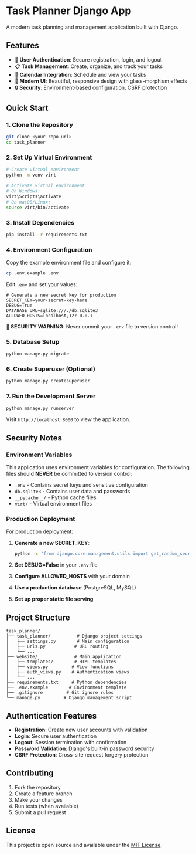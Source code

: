 # Task Planner Django App

A modern task planning and management application built with Django.

## Features

- 🔐 **User Authentication**: Secure registration, login, and logout
- 📋 **Task Management**: Create, organize, and track your tasks
- 📅 **Calendar Integration**: Schedule and view your tasks
- 🎨 **Modern UI**: Beautiful, responsive design with glass-morphism effects
- 🔒 **Security**: Environment-based configuration, CSRF protection

## Quick Start

### 1. Clone the Repository

```bash
git clone <your-repo-url>
cd task_planner
```

### 2. Set Up Virtual Environment

```bash
# Create virtual environment
python -m venv virt

# Activate virtual environment
# On Windows:
virt\Scripts\activate
# On macOS/Linux:
source virt/bin/activate
```

### 3. Install Dependencies

```bash
pip install -r requirements.txt
```

### 4. Environment Configuration

Copy the example environment file and configure it:

```bash
cp .env.example .env
```

Edit `.env` and set your values:

```env
# Generate a new secret key for production
SECRET_KEY=your-secret-key-here
DEBUG=True
DATABASE_URL=sqlite:///./db.sqlite3
ALLOWED_HOSTS=localhost,127.0.0.1
```

**🚨 SECURITY WARNING**: Never commit your `.env` file to version control!

### 5. Database Setup

```bash
python manage.py migrate
```

### 6. Create Superuser (Optional)

```bash
python manage.py createsuperuser
```

### 7. Run the Development Server

```bash
python manage.py runserver
```

Visit `http://localhost:8000` to view the application.

## Security Notes

### Environment Variables

This application uses environment variables for configuration. The following files should **NEVER** be committed to version control:

- `.env` - Contains secret keys and sensitive configuration
- `db.sqlite3` - Contains user data and passwords
- `__pycache__/` - Python cache files
- `virt/` - Virtual environment files

### Production Deployment

For production deployment:

1. **Generate a new SECRET_KEY**:
   ```bash
   python -c 'from django.core.management.utils import get_random_secret_key; print(get_random_secret_key())'
   ```

2. **Set DEBUG=False** in your `.env` file

3. **Configure ALLOWED_HOSTS** with your domain

4. **Use a production database** (PostgreSQL, MySQL)

5. **Set up proper static file serving**

## Project Structure

```
task_planner/
├── task_planner/          # Django project settings
│   ├── settings.py        # Main configuration
│   ├── urls.py           # URL routing
│   └── ...
├── website/              # Main application
│   ├── templates/        # HTML templates
│   ├── views.py         # View functions
│   ├── auth_views.py    # Authentication views
│   └── ...
├── requirements.txt     # Python dependencies
├── .env.example        # Environment template
├── .gitignore         # Git ignore rules
└── manage.py         # Django management script
```

## Authentication Features

- **Registration**: Create new user accounts with validation
- **Login**: Secure user authentication
- **Logout**: Session termination with confirmation
- **Password Validation**: Django's built-in password security
- **CSRF Protection**: Cross-site request forgery protection

## Contributing

1. Fork the repository
2. Create a feature branch
3. Make your changes
4. Run tests (when available)
5. Submit a pull request

## License

This project is open source and available under the [MIT License](LICENSE).